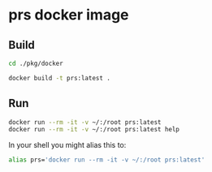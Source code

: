 # prs docker image

## Build

```bash
cd ./pkg/docker

docker build -t prs:latest .
```

## Run

```bash
docker run --rm -it -v ~/:/root prs:latest
docker run --rm -it -v ~/:/root prs:latest help
```

In your shell you might alias this to:

```bash
alias prs='docker run --rm -it -v ~/:/root prs:latest'
```
